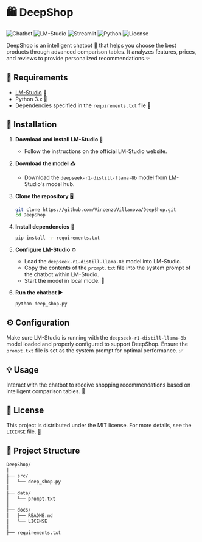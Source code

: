# 🛍️ DeepShop
![Chatbot](https://img.shields.io/badge/Chatbot-Intelligent-blue?style=for-the-badge&logo=chatbot) 
![LM-Studio](https://img.shields.io/badge/LM--Studio-AI-darkviolet?style=for-the-badge&logo=🤖) 
![Streamlit](https://img.shields.io/badge/Streamlit-white?style=for-the-badge&logo=streamlit) 
![Python](https://img.shields.io/badge/Python-3.x-yellow?style=for-the-badge&logo=python&logoColor=white) 
![License](https://img.shields.io/badge/License-MIT-brightgreen?style=for-the-badge)

DeepShop is an intelligent chatbot 🤖 that helps you choose the best products through advanced comparison tables. It analyzes features, prices, and reviews to provide personalized recommendations.✨

## 📌 Requirements
- [LM-Studio](https://lmstudio.ai/) 🚀
- Python 3.x 🐍
- Dependencies specified in the `requirements.txt` file 📂

## 🔧 Installation
1. **Download and install LM-Studio** 💾
   - Follow the instructions on the official LM-Studio website.

2. **Download the model** 📥
   - Download the `deepseek-r1-distill-llama-8b` model from LM-Studio's model hub.

3. **Clone the repository** 🖥️
   ```sh
   git clone https://github.com/VincenzoVillanova/DeepShop.git
   cd DeepShop
   ```

4. **Install dependencies** 📌
   ```sh
   pip install -r requirements.txt
   ```

5. **Configure LM-Studio** ⚙️
   - Load the `deepseek-r1-distill-llama-8b` model into LM-Studio.
   - Copy the contents of the `prompt.txt` file into the system prompt of the chatbot within LM-Studio.
   - Start the model in local mode. 🚀

6. **Run the chatbot** ▶️
   ```sh
   python deep_shop.py
   ```

## ⚙️ Configuration
Make sure LM-Studio is running with the `deepseek-r1-distill-llama-8b` model loaded and properly configured to support DeepShop. Ensure the `prompt.txt` file is set as the system prompt for optimal performance. ✅

## 💡 Usage
Interact with the chatbot to receive shopping recommendations based on intelligent comparison tables. 🛒

## 📜 License
This project is distributed under the MIT license. For more details, see the `LICENSE` file. 📄

## 📁 Project Structure
```sh
DeepShop/
│
├── src/                    
│   └── deep_shop.py        
│
├── data/                  
│   └── prompt.txt           
│
├── docs/                  
│   ├── README.md           
│   └── LICENSE            
│
├── requirements.txt        
```
